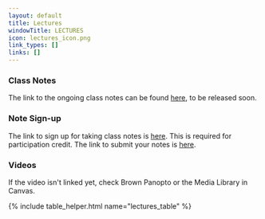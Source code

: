 ```yaml
---
layout: default
title: Lectures
windowTitle: LECTURES
icon: lectures_icon.png
link_types: []
links: []
---
```


<!-- # {{ page.title }} -->

### Class Notes

The link to the ongoing class notes can be found [here](), to be released soon. 

### Note Sign-up

The link to sign up for taking class notes is [here](https://docs.google.com/spreadsheets/d/1DFZurozNs3Be1O5WqS_UXUGFSbslHbWKFohHZ0zuphk/edit?usp=sharing). This is required for participation credit. 
The link to submit your notes is [here](https://docs.google.com/forms/d/e/1FAIpQLSdh-fTgFWC8It5H6HEWyRwdjdMQHg08I5uEo9qmXCCVpLU5Bg/viewform?usp=sf_link). 

### Videos

If the video isn't linked yet, check Brown Panopto or the Media Library in Canvas.

<!---
If the video of a certain lecture isn't linked yet, go to the link of another video, click the "Lecture Capture-CSCI 0200-Spring 2022" folder at the top, and the video will be there! --> 

{% include table_helper.html name="lectures_table" %}